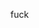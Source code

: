 <!doctype html>

<html lang="en">
<head>
  <meta charset="utf-8">

  <title>The HTML5 Herald</title>
  <meta name="description" content="home">
  <meta name="author" content="Hunky McManpie">

  <link rel="stylesheet" href="css/styles.css?v=1.0">

</head>

<body>
  <p>fuck</p>
</body>
</html>
